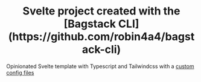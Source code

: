 <h1 align="center">Svelte project created with the [Bagstack CLI](https://github.com/robin4a4/bagstack-cli)</h1>

Opinionated Svelte template with Typescript and Tailwindcss with a [custom config files](https://github.com/robin4a4/tailwind-config)
